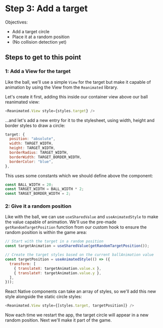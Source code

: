 # Step 3: Add a target

Objectives:
 - Add a target circle
 - Place it at a random position
 - (No collision detection yet)

## Steps to get to this point

### 1: Add a View for the target

Like the ball, we'll use a simple `View` for the target but make it capable of animation by using the View from the `Reanimated` library.

Let's create it first, adding this inside our container view above our ball reanimated view:

```js
<Reanimated.View style={styles.target} />
```

...and let's add a new entry for it to the stylesheet, using width, height and border styles to draw a circle:

```js
target: {
  position: "absolute",
  width: TARGET_WIDTH,
  height: TARGET_WIDTH,
  borderRadius: TARGET_WIDTH,
  borderWidth: TARGET_BORDER_WIDTH,
  borderColor: "blue",
},
```

This uses some constants which we should define above the component:

```js
const BALL_WIDTH = 20;
const TARGET_WIDTH = BALL_WIDTH * 2;
const TARGET_BORDER_WIDTH = 2;
```

### 2: Give it a random position

Like with the ball, we can use `useSharedValue` and `useAnimatedStyle` to make the value capable of animation. We'll use the pre-made `getRandomTargetPosition` function from our custom hook to ensure the random position is within the game area:

```js
// Start with the target in a random position
const targetAnimation = useSharedValue(getRandomTargetPosition());

// Create the target styles based on the current ballAnimation value
const targetPosition = useAnimatedStyle(() => ({
  transform: [
    { translateX: targetAnimation.value.x },
    { translateY: targetAnimation.value.y },
  ],
}));
```

React Native components can take an array of styles, so we'll add this new style alongside the static circle styles:

```js
<Reanimated.View style={[styles.target, targetPosition]} />
```

Now each time we restart the app, the target circle will appear in a new random position. Next we'll make it part of the game.
